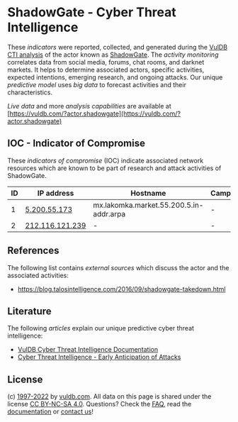 # ShadowGate - Cyber Threat Intelligence

These _indicators_ were reported, collected, and generated during the [VulDB CTI analysis](https://vuldb.com/?kb.cti) of the actor known as [ShadowGate](https://vuldb.com/?actor.shadowgate). The _activity monitoring_ correlates data from social media, forums, chat rooms, and darknet markets. It helps to determine associated actors, specific activities, expected intentions, emerging research, and ongoing attacks. Our unique _predictive model_ uses _big data_ to forecast activities and their characteristics.

_Live data_ and more _analysis capabilities_ are available at [https://vuldb.com/?actor.shadowgate](https://vuldb.com/?actor.shadowgate)

## IOC - Indicator of Compromise

These _indicators of compromise_ (IOC) indicate associated network resources which are known to be part of research and attack activities of ShadowGate.

ID | IP address | Hostname | Campaign | Confidence
-- | ---------- | -------- | -------- | ----------
1 | [5.200.55.173](https://vuldb.com/?ip.5.200.55.173) | mx.lakomka.market.55.200.5.in-addr.arpa | - | High
2 | [212.116.121.239](https://vuldb.com/?ip.212.116.121.239) | - | - | High

## References

The following list contains _external sources_ which discuss the actor and the associated activities:

* https://blog.talosintelligence.com/2016/09/shadowgate-takedown.html

## Literature

The following _articles_ explain our unique predictive cyber threat intelligence:

* [VulDB Cyber Threat Intelligence Documentation](https://vuldb.com/?kb.cti)
* [Cyber Threat Intelligence - Early Anticipation of Attacks](https://www.scip.ch/en/?labs.20201022)

## License

(c) [1997-2022](https://vuldb.com/?kb.changelog) by [vuldb.com](https://vuldb.com/?kb.about). All data on this page is shared under the license [CC BY-NC-SA 4.0](https://creativecommons.org/licenses/by-nc-sa/4.0/). Questions? Check the [FAQ](https://vuldb.com/?kb.faq), read the [documentation](https://vuldb.com/?kb) or [contact us](https://vuldb.com/?contact)!

